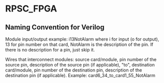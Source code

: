 # RPSC_FPGA
## Naming Convention for Verilog
Module input/output example: i13NotAlarm where i for input (o for output), 13 for pin number on that card, NotAlarm is the description of the pin. If there is no description for a pin, just skip it. 

Wires that interconnect modules: source card/module, pin number of the source pin, description of the source pin (if applicable), "to", destination card/module, pin number of the destination pin, description of the destination pin (if applicable). Example: card6_34_to_card1_55_NotAlarm
